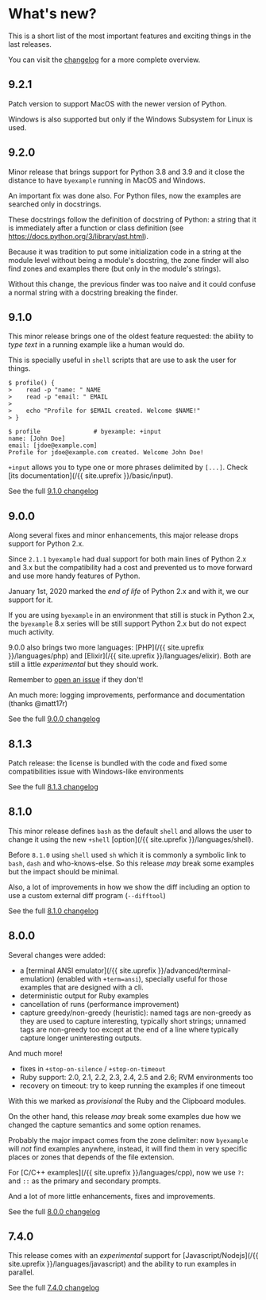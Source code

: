# What's new?

This is a short list of the most important features and exciting
things in the last releases.

You can visit the
[changelog](https://github.com/byexamples/byexample/releases)
for a more complete overview.

## 9.2.1

Patch version to support MacOS with the newer version of Python.

Windows is also supported but only if the Windows Subsystem for Linux is
used.

## 9.2.0

Minor release that brings support for Python 3.8 and 3.9
and it close the distance to have `byexample` running in MacOS and
Windows.

An important fix was done also. For Python files, now the examples
are searched only in docstrings.

These docstrings follow the definition of docstring of Python: a string
that it is immediately after a function or class definition (see
https://docs.python.org/3/library/ast.html).

Because it was tradition to put some initialization code in a string at
the module level without being a module's docstring, the zone finder
will also find zones and examples there (but only in the module's
strings).

Without this change, the previous finder was too naive and it could
confuse a normal string with a docstring breaking the finder.

## 9.1.0

This minor release brings one of the oldest feature requested:
the ability to *type text* in a running example like a human would do.

This is specially useful in `shell` scripts that are use to ask the
user for things.

```shell
$ profile() {
>    read -p "name: " NAME
>    read -p "email: " EMAIL
>
>    echo "Profile for $EMAIL created. Welcome $NAME!"
> }

$ profile               # byexample: +input
name: [John Doe]
email: [jdoe@example.com]
Profile for jdoe@example.com created. Welcome John Doe!
```

`+input` allows you to type one or more phrases delimited by `[...]`.
Check [its documentation](/{{ site.uprefix }}/basic/input).

See the full
[9.1.0 changelog](https://github.com/byexamples/byexample/releases/tag/9.1.0)

## 9.0.0

Along several fixes and minor enhancements, this major release drops
support for Python 2.x.

Since `2.1.1` `byexample` had dual support for both
main lines of Python 2.x and 3.x but the compatibility had a cost
and prevented us to move forward and use more handy features of Python.

January 1st, 2020 marked the *end of life* of Python 2.x and with it,
we our support for it.

If you are using `byexample` in an environment that still is stuck in
Python 2.x, the `byexample` 8.x series will be still support Python 2.x
but do not expect much activity.

9.0.0 also brings two more languages:
[PHP](/{{ site.uprefix }}/languages/php)
and [Elixir](/{{ site.uprefix }}/languages/elixir).
Both are still a little *experimental* but they should work.

Remember to [open an issue](https://github.com/byexamples/byexample/issues)
if they don't!

An much more: logging improvements, performance and documentation
(thanks @matt17r)

See the full
[9.0.0 changelog](https://github.com/byexamples/byexample/releases/tag/9.0.0)

## 8.1.3

Patch release: the license is bundled with the code and fixed some
compatibilities issue with Windows-like environments

See the full
[8.1.3 changelog](https://github.com/byexamples/byexample/releases/tag/8.1.3)

## 8.1.0

This minor release defines `bash` as the default `shell` and allows
the user to change it using the new `+shell`
[option](/{{ site.uprefix }}/languages/shell).

Before `8.1.0` using `shell` used `sh` which it is commonly a symbolic
link to `bash`, `dash` and who-knows-else. So this release *may*
break some examples but the impact should be minimal.

Also, a lot of improvements in how we show the diff including an option
to use a custom external diff program (`--difftool`)

See the full
[8.1.0 changelog](https://github.com/byexamples/byexample/releases/tag/8.1.0)

## 8.0.0

Several changes were added:
 - a [terminal ANSI emulator](/{{ site.uprefix }}/advanced/terminal-emulation)
(enabled with `+term=ansi`), specially useful
for those examples that are designed with a cli.
 - deterministic output for Ruby examples
 - cancellation of runs (performance improvement)
 - capture greedy/non-greedy (heuristic): named tags are non-greedy as they
are used to capture interesting, typically short strings; unnamed tags are
non-greedy too except at the end of a line where typically capture
longer uninteresting outputs.

And much more!
 - fixes in `+stop-on-silence` / `+stop-on-timeout`
 - Ruby support: 2.0, 2.1, 2.2, 2.3, 2.4, 2.5 and 2.6; RVM environments too
 - recovery on timeout: try to keep running the examples if one timeout

With this we marked as *provisional* the Ruby and the Clipboard modules.

On the other hand, this release *may* break some examples due how we
changed the capture semantics and some option renames.

Probably the major impact comes from the zone delimiter: now `byexample`
will *not* find examples anywhere, instead, it will find them in very
specific places or zones that depends of the file extension.

For [C/C++ examples](/{{ site.uprefix }}/languages/cpp), now we use ``?:`` and ``::`` as the primary and
secondary prompts.

And a lot of more little enhancements, fixes and improvements.

See the full
[8.0.0 changelog](https://github.com/byexamples/byexample/releases/tag/8.0.0)

## 7.4.0

This release comes with an *experimental* support for
[Javascript/Nodejs](/{{ site.uprefix }}/languages/javascript)
and the ability to run examples in parallel.

See the full
[7.4.0 changelog](https://github.com/byexamples/byexample/releases/tag/7.4.0)
